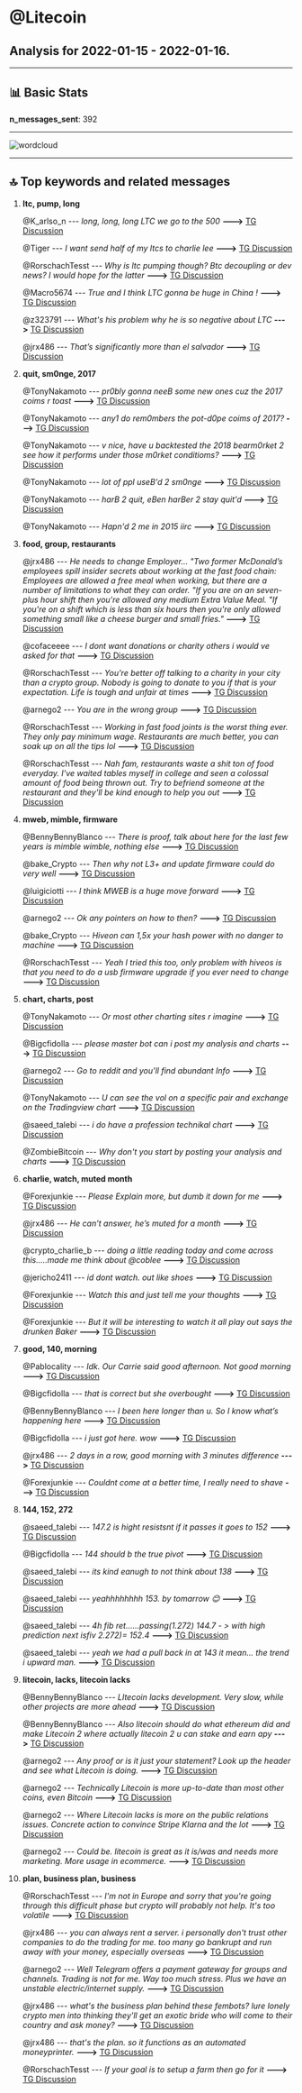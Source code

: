 # **@Litecoin**
 ## Analysis for **2022-01-15** - **2022-01-16**.

---

## 📊 **Basic Stats**

**n_messages_sent**: 392

---
![wordcloud](Litecoin_1Days_wordcloud.png)

---


## 🔝 **Top keywords and related messages**

1. **ltc, pump, long**

    @K_arlso_n --- *long, long, long LTC we go to the 500* **--->** [TG Discussion](https://t.me/Litecoin/2048129)

    @Tiger --- *I want send half of my ltcs to charlie lee* **--->** [TG Discussion](https://t.me/Litecoin/2047437)

    @RorschachTesst --- *Why is ltc pumping though? Btc decoupling or dev news? I would hope for the latter* **--->** [TG Discussion](https://t.me/Litecoin/2047511)

    @Macro5674 --- *True and I think LTC gonna be huge in China !* **--->** [TG Discussion](https://t.me/Litecoin/2047434)

    @z323791 --- *What's his problem why he is so negative about LTC* **--->** [TG Discussion](https://t.me/Litecoin/2047006)

    @jrx486 --- *That’s significantly more than el salvador* **--->** [TG Discussion](https://t.me/Litecoin/2047551)

2. **quit, sm0nge, 2017**

    @TonyNakamoto --- *pr0bly gonna neeB some new ones cuz the 2017 coims r toast* **--->** [TG Discussion](https://t.me/Litecoin/2047701)

    @TonyNakamoto --- *any1 do rem0mbers the pot-d0pe coims of 2017?* **--->** [TG Discussion](https://t.me/Litecoin/2047693)

    @TonyNakamoto --- *v nice, have u backtested the 2018 bearm0rket 2 see how it performs under those m0rket conditioms?* **--->** [TG Discussion](https://t.me/Litecoin/2047795)

    @TonyNakamoto --- *lot of ppl useB'd 2 sm0nge* **--->** [TG Discussion](https://t.me/Litecoin/2047861)

    @TonyNakamoto --- *harB 2 quit, eBen harBer 2 stay quit'd* **--->** [TG Discussion](https://t.me/Litecoin/2047851)

    @TonyNakamoto --- *Hapn'd 2 me in 2015 iirc* **--->** [TG Discussion](https://t.me/Litecoin/2047012)

3. **food, group, restaurants**

    @jrx486 --- *He needs to change Employer...  "Two former McDonald’s employees spill insider secrets about working at the fast food chain: Employees are allowed a free meal when working, but there are a number of limitations to what they can order. "If you are on an seven-plus hour shift then you're allowed any medium Extra Value Meal. "If you're on a shift which is less than six hours then you're only allowed something small like a cheese burger and small fries."* **--->** [TG Discussion](https://t.me/Litecoin/2047736)

    @cofaceeee --- *I dont want donations or charity others i would ve asked for that* **--->** [TG Discussion](https://t.me/Litecoin/2047722)

    @RorschachTesst --- *You're better off talking to a charity in your city than a crypto group. Nobody is going to donate to you if that is your expectation. Life is tough and unfair at times* **--->** [TG Discussion](https://t.me/Litecoin/2047721)

    @arnego2 --- *You are in the wrong group* **--->** [TG Discussion](https://t.me/Litecoin/2048212)

    @RorschachTesst --- *Working in fast food joints is the worst thing ever. They only pay minimum wage. Restaurants are much better, you can soak up on all the tips lol* **--->** [TG Discussion](https://t.me/Litecoin/2047740)

    @RorschachTesst --- *Nah fam, restaurants waste a shit ton of food everyday. I've waited tables myself in college and seen a colossal amount of food being thrown out. Try to befriend someone at the restaurant and they'll be kind enough to help you out* **--->** [TG Discussion](https://t.me/Litecoin/2047734)

4. **mweb, mimble, firmware**

    @BennyBennyBlanco --- *There is proof, talk about here for the last few years is mimble wimble, nothing else* **--->** [TG Discussion](https://t.me/Litecoin/2048192)

    @bake_Crypto --- *Then why not L3+ and update firmware could do very well* **--->** [TG Discussion](https://t.me/Litecoin/2047641)

    @luigiciotti --- *I think MWEB is a huge move forward* **--->** [TG Discussion](https://t.me/Litecoin/2047600)

    @arnego2 --- *Ok any pointers on how to then?* **--->** [TG Discussion](https://t.me/Litecoin/2047799)

    @bake_Crypto --- *Hiveon can 1,5x your hash power with no danger to machine* **--->** [TG Discussion](https://t.me/Litecoin/2047647)

    @RorschachTesst --- *Yeah I tried this too, only problem with hiveos is that you need to do a usb firmware upgrade if you ever need to change* **--->** [TG Discussion](https://t.me/Litecoin/2047650)

5. **chart, charts, post**

    @TonyNakamoto --- *Or most other charting sites r imagine* **--->** [TG Discussion](https://t.me/Litecoin/2047131)

    @Bigcfidolla --- *please master bot can i post my analysis and charts* **--->** [TG Discussion](https://t.me/Litecoin/2047083)

    @arnego2 --- *Go to reddit and you'll find abundant Info* **--->** [TG Discussion](https://t.me/Litecoin/2047614)

    @TonyNakamoto --- *U can see the vol on a specific pair and exchange on the Tradingview chart* **--->** [TG Discussion](https://t.me/Litecoin/2047130)

    @saeed_talebi --- *i  do have a profession technikal chart* **--->** [TG Discussion](https://t.me/Litecoin/2047288)

    @ZombieBitcoin --- *Why don't you start by posting your analysis and charts* **--->** [TG Discussion](https://t.me/Litecoin/2047095)

6. **charlie, watch, muted month**

    @Forexjunkie --- *Please Explain more,  but dumb it down for me* **--->** [TG Discussion](https://t.me/Litecoin/2047568)

    @jrx486 --- *He can’t answer, he’s muted for a month* **--->** [TG Discussion](https://t.me/Litecoin/2047003)

    @crypto_charlie_b --- *doing a little reading today and come across this…..made me think about @coblee* **--->** [TG Discussion](https://t.me/Litecoin/2048178)

    @jericho2411 --- *id dont watch. out like shoes* **--->** [TG Discussion](https://t.me/Litecoin/2047987)

    @Forexjunkie --- *Watch this and just tell me your thoughts* **--->** [TG Discussion](https://t.me/Litecoin/2047526)

    @Forexjunkie --- *But it will be interesting to watch it all play out says the drunken Baker* **--->** [TG Discussion](https://t.me/Litecoin/2047502)

7. **good, 140, morning**

    @Pablocality --- *Idk.  Our Carrie said good afternoon. Not good morning* **--->** [TG Discussion](https://t.me/Litecoin/2047741)

    @Bigcfidolla --- *that is correct but she overbought* **--->** [TG Discussion](https://t.me/Litecoin/2047175)

    @BennyBennyBlanco --- *I been here longer than u. So I know what’s happening here* **--->** [TG Discussion](https://t.me/Litecoin/2048203)

    @Bigcfidolla --- *i just got here.  wow* **--->** [TG Discussion](https://t.me/Litecoin/2047116)

    @jrx486 --- *2 days in a row, good morning with 3 minutes difference* **--->** [TG Discussion](https://t.me/Litecoin/2047742)

    @Forexjunkie --- *Couldnt come at a better time, I really need to shave* **--->** [TG Discussion](https://t.me/Litecoin/2047328)

8. **144, 152, 272**

    @saeed_talebi --- *147.2 is hight resistsnt if it passes it goes to 152* **--->** [TG Discussion](https://t.me/Litecoin/2047325)

    @Bigcfidolla --- *144 should b the true pivot* **--->** [TG Discussion](https://t.me/Litecoin/2047267)

    @saeed_talebi --- *its kind eanugh to not think about 138* **--->** [TG Discussion](https://t.me/Litecoin/2047221)

    @saeed_talebi --- *yeahhhhhhhh  153. by tomarrow 😊* **--->** [TG Discussion](https://t.me/Litecoin/2047195)

    @saeed_talebi --- *4h fib ret......passing(1.272) 144.7 - > with high prediction next isfiv 2.272)= 152.4* **--->** [TG Discussion](https://t.me/Litecoin/2047035)

    @saeed_talebi --- *yeah we had a pull back in at 143 it mean... the trend i upward man.* **--->** [TG Discussion](https://t.me/Litecoin/2047216)

9. **litecoin, lacks, litecoin lacks**

    @BennyBennyBlanco --- *LItecoin lacks development. Very slow, while other projects are more ahead* **--->** [TG Discussion](https://t.me/Litecoin/2048188)

    @BennyBennyBlanco --- *Also litecoin should do what ethereum did and make Litecoin 2 where actually litecoin 2 u can stake and earn apy* **--->** [TG Discussion](https://t.me/Litecoin/2048202)

    @arnego2 --- *Any proof or is it just your statement? Look up the header and see what Litecoin is doing.* **--->** [TG Discussion](https://t.me/Litecoin/2048191)

    @arnego2 --- *Technically Litecoin is more up-to-date than most other coins, even Bitcoin* **--->** [TG Discussion](https://t.me/Litecoin/2048186)

    @arnego2 --- *Where Litecoin lacks is more on the public relations issues. Concrete action to convince Stripe Klarna and the lot* **--->** [TG Discussion](https://t.me/Litecoin/2048198)

    @arnego2 --- *Could be. litecoin is great as it is/was and needs more marketing. More usage in ecommerce.* **--->** [TG Discussion](https://t.me/Litecoin/2047602)

10. **plan, business plan, business**

    @RorschachTesst --- *I'm not in Europe and sorry that you're going through this difficult phase but crypto will probably not help. It's too volatile* **--->** [TG Discussion](https://t.me/Litecoin/2047702)

    @jrx486 --- *you can always rent a server. i personally don't trust other companies to do the trading for me. too many go bankrupt and run away with your money, especially overseas* **--->** [TG Discussion](https://t.me/Litecoin/2047809)

    @arnego2 --- *Well Telegram offers a payment gateway for groups and channels. Trading is not for me. Way too much stress. Plus we have an unstable electric/internet supply.* **--->** [TG Discussion](https://t.me/Litecoin/2047808)

    @jrx486 --- *what's the business plan behind these fembots? lure lonely crypto men into thinking they'll get an exotic bride who will come to their country and ask money?* **--->** [TG Discussion](https://t.me/Litecoin/2047752)

    @jrx486 --- *that's the plan. so it functions as an automated moneyprinter.* **--->** [TG Discussion](https://t.me/Litecoin/2047791)

    @RorschachTesst --- *If your goal is to setup a farm then go for it* **--->** [TG Discussion](https://t.me/Litecoin/2047646)

